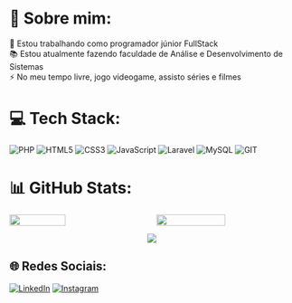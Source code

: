 # 💫 Sobre mim:
🔭 Estou trabalhando como programador júnior FullStack<br>📚 Estou atualmente fazendo faculdade de Análise e Desenvolvimento de Sistemas<br>⚡ No meu tempo livre, jogo videogame, assisto séries e filmes

# 💻 Tech Stack:
![PHP](https://img.shields.io/badge/php-%23777BB4.svg?style=flat&logo=php&logoColor=white) ![HTML5](https://img.shields.io/badge/html5-%23E34F26.svg?style=flat&logo=html5&logoColor=white) ![CSS3](https://img.shields.io/badge/css3-%231572B6.svg?style=flat&logo=css3&logoColor=white) ![JavaScript](https://img.shields.io/badge/javascript-%23323330.svg?style=flat&logo=javascript&logoColor=%23F7DF1E) ![Laravel](https://img.shields.io/badge/laravel-%23FF2D20.svg?style=flat&logo=laravel&logoColor=white) ![MySQL](https://img.shields.io/badge/mysql-%2300000f.svg?style=flat&logo=mysql&logoColor=white) ![GIT](https://img.shields.io/badge/Git-fc6d26?style=flat&logo=git&logoColor=white)

# 📊 GitHub Stats:

<p align="justify" style="display: flex;">
  <img style="width: 45%; margin-right: 40px;" src="https://github-readme-stats.vercel.app/api?username=LuizKirsch&theme=nightowl&hide_border=false&include_all_commits=true&count_private=true">
  <img style="width: 50%;" src="https://github-readme-streak-stats.herokuapp.com/?user=LuizKirsch&theme=nightowl&hide_border=false">
</p>
<p align="center">
  <img src="https://github-readme-stats.vercel.app/api/top-langs/?username=LuizKirsch&theme=nightowl&hide_border=false&include_all_commits=true&count_private=true&layout=compact">
</p>



## 🌐 Redes Sociais:
[![LinkedIn](https://img.shields.io/badge/LinkedIn-%230077B5.svg?logo=linkedin&logoColor=white)](https://linkedin.com/in/luiz-kirsch-177555187) [![Instagram](https://img.shields.io/badge/Instagram-%23E4405F.svg?logo=Instagram&logoColor=white)](https://instagram.com/quirsshe) 
